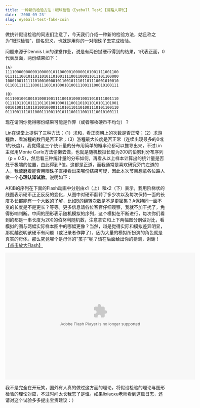 ```yaml
---
title: 一种新的检验方法：眼球检验（Eyeball Test）【请路人帮忙】
date: '2008-09-23'
slug: eyeball-test-fake-coin
---
```


做统计假设检验的同志们注意了，今天我们介绍一种新的检验方法，姑且称之为“眼球检验”，顾名思义，也就是用你的一对眼珠子去完成检验。

问题来源于Dennis Lin的课堂作业，说是有两份抛硬币得到的结果，1代表正面，0代表反面，两份结果如下：

    
    (A)
    11110000000000100000101100000100000101001111001100
    01111110010110110101101001111001100011011101100000
    10001001111110100100001011001011101101110001010010
    01100111111100011100101000101001110011100010100111
    
    (B)
    01110010010010100010011110010100010011010111001110
    01111011010111101101001000111001101011010101101001
    00101001110110100100001110101101101001110101100110
    01110011110110001110011010111001110011110010100111


现在请问你觉得哪份结果可能是作弊（或者哪枚硬币不均匀）？

Lin在课堂上提供了三种方法：（1）求和，看正面朝上的次数是否正常；（2）求游程数，看游程的数目是否正常；（3）游程最大长度是否正常（连续出现最多的0或1的长度）。我觉得这三个统计量的分布用简单的概率论都可以推导出来，不过Lin主张用Monte Carlo方法偷懒去做，也就是随机模拟长度为200的伯努利分布序列（p = 0.5），然后看三种统计量的分布如何，再看从以上样本计算出的统计量是否处于极端的位置，由此得到P值。这都是正道，而我通常是喜欢研究旁门左道的人，我琢磨着能否用眼珠子直接看出来哪份结果可疑，因此本次节目想拿各位路人做一个**心理认知试验**。说明如下：

A和B的序列在下面的Flash动画中分别由x1（上）和x2（下）表示，我用阶梯状的线图表示硬币正正反反的变化，从图中对硬币翻转了多少次以及每次保持一面的长度多长都能有一个大致的了解，比如B的翻转次数是不是更密集？A保持同一面不变的长度是不是更长？等等。更多信息请各位客官仔细观察，我就不加干扰了，免得影响判断。中间的图形表示随机模拟的序列，这个模拟在不断进行，每次你们看到的都是一串长度为200的伯努利随机数，注意拿它和上下两幅图分别做对比，看模拟的图与两幅实际样本图中的哪幅更像？当然，越是觉得实际和模拟差异明显，那就越说明该硬币有问题（或记录者作弊了），因为大量的模拟所扮演的角色就是真实的母体。那么究竟哪个是母体的“孩子”呢？请在后面给出你的猜测，谢谢！[【点击放大Flash】](http://animation.r-forge.r-project.org/swf/fair-coin.swf)

<embed width="600" height="400" src="http://animation.r-forge.r-project.org/swf/fair-coin.swf" type="application/x-shockwave-flash">

我不是完全在开玩笑，国外有人真的做过这方面的理论，将假设检验的理论与图形检验的理论对应，不过时间太长我忘了是谁。如果lixiaoxu老师看到这篇日志，还请对这个试验多多提出宝贵建议：）

